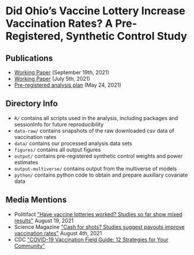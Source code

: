 # Did Ohio’s Vaccine Lottery Increase Vaccination Rates? A Pre-Registered, Synthetic Control Study

## Publications

* [Working Paper](https://osf.io/26n9a/) (September 19th, 2021)
* [Working Paper](https://osf.io/a6de5/) (July 5th, 2021) 
* [Pre-registered analysis plan](https://osf.io/g6xns/) (May 24, 2021)

## Directory Info

* `R/` contains all scripts used in the analysis, including packages and sessionInfo for future reproducibility 
* `data-raw/` contains snapshots of the raw downloaded csv data of vaccination rates 
* `data/` contains our processed analysis data sets
* `figures/` contains all output figures
* `output/` contains pre-registered synthetic control weights and power estimates
* `output-multiverse/` contains output from the multiverse of models 
* `python/` contains python code to obtain and prepare auxillary covariate data

## Media Mentions 

* Politifact ["Have vaccine lotteries worked? Studies so far show mixed results"](https://www.politifact.com/article/2021/aug/19/have-vaccine-lotteries-worked-studies-so-far-show-/) August 19, 2021
* Science Magazine ["Cash for shots? Studies suggest payouts improve vaccination rates"](https://www.sciencemag.org/news/2021/08/cash-shots-studies-suggest-payouts-improve-vaccination-rates) August 4th, 2021
* CDC ["COVID-19 Vaccination Field Guide: 12 Strategies for Your Community"](https://www.cdc.gov/vaccines/covid-19/downloads/covid19-vax-field-guide-12-strategies.pdf)

